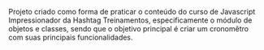 Projeto criado como forma de praticar o conteúdo do curso de Javascript Impressionador da Hashtag Treinamentos, especificamente o módulo de objetos e classes, sendo que o objetivo principal é criar um cronomêtro com suas principais funcionalidades.
